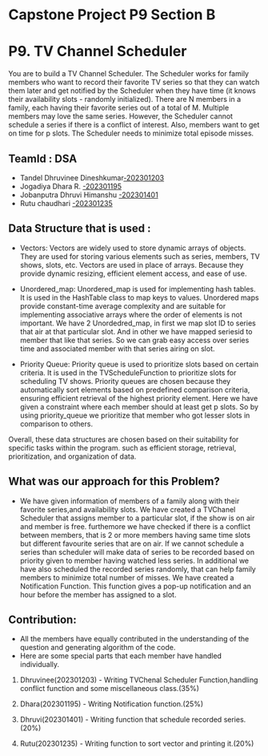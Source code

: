 
# Capstone Project P9 Section B
# P9. TV Channel Scheduler

You are to build a TV Channel Scheduler. The Scheduler works for family
members who want to record their favorite TV series so that they can watch
them later and get notified by the Scheduler when they have time (it knows their
availability slots - randomly initialized). There are N members in a family, each
having their favorite series out of a total of M. Multiple members may love the
same series. However, the Scheduler cannot schedule a series if there is a
conflict of interest. Also, members want to get on time for p slots. The Scheduler
needs to minimize total episode misses.


## TeamId : DSA

- Tandel Dhruvinee Dineshkumar[-202301203](https://www.github.com/202301203)
- Jogadiya Dhara R. [-202301195](https://www.github.com/202301195)
- Jobanputra Dhruvi Himanshu [-202301401](https://www.github.com/202301401)
- Rutu chaudhari [-202301235](https://www.github.com/202301235)

## Data Structure that is used : 
- Vectors: Vectors are widely used to store dynamic arrays of objects. 
        They are used for storing various elements such as series, members, TV shows, slots, etc. 
        Vectors are used in place of arrays. Because they provide dynamic resizing, efficient element access, and ease of use.

- Unordered_map: Unordered_map is used for implementing hash tables. 
                It is used in the HashTable class to map keys to values. 
                Unordered maps provide constant-time average complexity and are suitable for implementing associative arrays where the order of elements is not important.
                We have 2 Unordedred_map, in first we map slot ID  to series that air at that particular slot. 
                And in other we have mapped seriesid to member that like that series. 
                So we can grab easy access over series time and associated member with that series airing on slot.  

- Priority Queue: Priority queue is used to prioritize slots based on certain criteria. 
                It is used in the TVScheduleFunction to prioritize slots for scheduling TV shows.
                Priority queues are chosen because they automatically sort elements based on predefined comparison criteria, ensuring efficient retrieval of the highest priority element.
                Here we have given a constraint where each member should at least get p slots. So by using priority_queue we prioritize  that member who got lesser slots in comparison to others. 

Overall, these data structures are chosen based on their suitability for specific tasks within the program.
such as efficient storage, retrieval, prioritization, and organization of data.
## What was our approach for this Problem? 
-  We have given information of members of a family along with their favorite series,and availability slots. We have created a TVChanel Scheduler that assigns member to a particular slot, if the show is on air and member is free. furthemore we have checked if there is a conflict between members, that is 2 or more members having same time slots but different favourite series that are on air. If we cannot schedule a series than scheduler will make data of series to be recorded based on priority given to member having watched less series. In additional we have also scheduled the recorded series randomly, that can help family members to minimize total number of misses. We have created a Notification Function. This function gives a pop-up notification and an hour before the member has assigned to a slot.
## Contribution:
- All the members have equally contributed in the understanding of the question and generating algorithm of the code.
- Here are some special parts that each member have handled individually.
1. Dhruvinee(202301203) - Writing TVChenal Scheduler Function,handling conflict function and some miscellaneous class.(35%)

2. Dhara(202301195) - Writing Notification function.(25%)

3. Dhruvi(202301401) - Writing function that schedule recorded series.(20%)

4. Rutu(202301235) - Writing function to sort vector and printing it.(20%)
